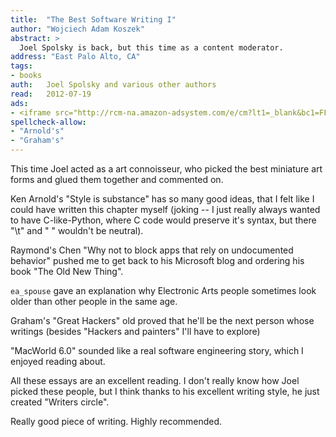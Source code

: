 ```yaml
---
title:	"The Best Software Writing I"
author: "Wojciech Adam Koszek"
abstract: >
  Joel Spolsky is back, but this time as a content moderator.
address: "East Palo Alto, CA"
tags:
- books
auth:	Joel Spolsky and various other authors
read:	2012-07-19
ads:
- <iframe src="http://rcm-na.amazon-adsystem.com/e/cm?lt1=_blank&bc1=FFFFFF&IS2=1&npa=1&bg1=FFFFFF&fc1=000000&lc1=FF0000&t=wkoszek-20&o=1&p=8&l=as4&m=amazon&f=ifr&ref=ss_til&asins=1590595009" style="width:120px;height:240px;" scrolling="no" marginwidth="0" marginheight="0" frameborder="0"></iframe>
spellcheck-allow:
- "Arnold's"
- "Graham's"
---
```

This time Joel acted as a art connoisseur, who picked the best miniature art
forms and glued them together and commented on.

Ken Arnold's "Style is substance" has so many good ideas, that I felt like I
could have written this chapter myself (joking -- I just really always
wanted to have C-like-Python, where C code would preserve it's syntax, but
there "\t" and " " wouldn't be neutral).

Raymond's Chen "Why not to block apps that rely on undocumented behavior"
pushed me to get back to his Microsoft blog and ordering his book "The Old
New Thing".

``ea_spouse`` gave an explanation why Electronic Arts people sometimes look
older than other people in the same age.

Graham's "Great Hackers" old proved that he'll be the next person whose
writings (besides "Hackers and painters" I'll have to explore)

"MacWorld 6.0" sounded like a real software engineering story, which I
enjoyed reading about.

All these essays are an excellent reading. I don't really know how Joel
picked these people, but I think thanks to his excellent writing style, he
just created "Writers circle".

Really good piece of writing. Highly recommended.
